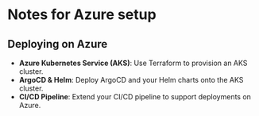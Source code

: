# Notes for Azure setup

## Deploying on Azure

- **Azure Kubernetes Service (AKS)**: Use Terraform to provision an AKS cluster.
- **ArgoCD & Helm**: Deploy ArgoCD and your Helm charts onto the AKS cluster.
- **CI/CD Pipeline**: Extend your CI/CD pipeline to support deployments on Azure.
